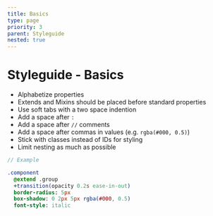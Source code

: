 ```yaml
---
title: Basics
type: page
priority: 3
parent: Styleguide
nested: true
---
```


Styleguide - Basics
===================

- Alphabetize properties
- Extends and Mixins should be placed before standard properties
- Use soft tabs with a two space indention
- Add a space after `:`
- Add a space after `//` comments
- Add a space after commas in values (e.g. `rgba(#000, 0.5)`)
- Stick with classes instead of IDs for styling
- Limit nesting as much as possible

```sass
// Example

.component
  @extend .group
  +transition(opacity 0.2s ease-in-out)
  border-radius: 5px
  box-shadow: 0 2px 5px rgba(#000, 0.5)
  font-style: italic
```

